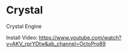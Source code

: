 # Crystal
Crystal Engine

Install Video: https://www.youtube.com/watch?v=AKV_rprYDtw&ab_channel=OctoPro89
